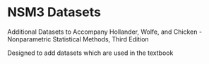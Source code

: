 # NSM3 Datasets

Additional Datasets to Accompany Hollander, Wolfe, and Chicken - Nonparametric Statistical Methods, Third Edition

Designed to add datasets which are used in the textbook
